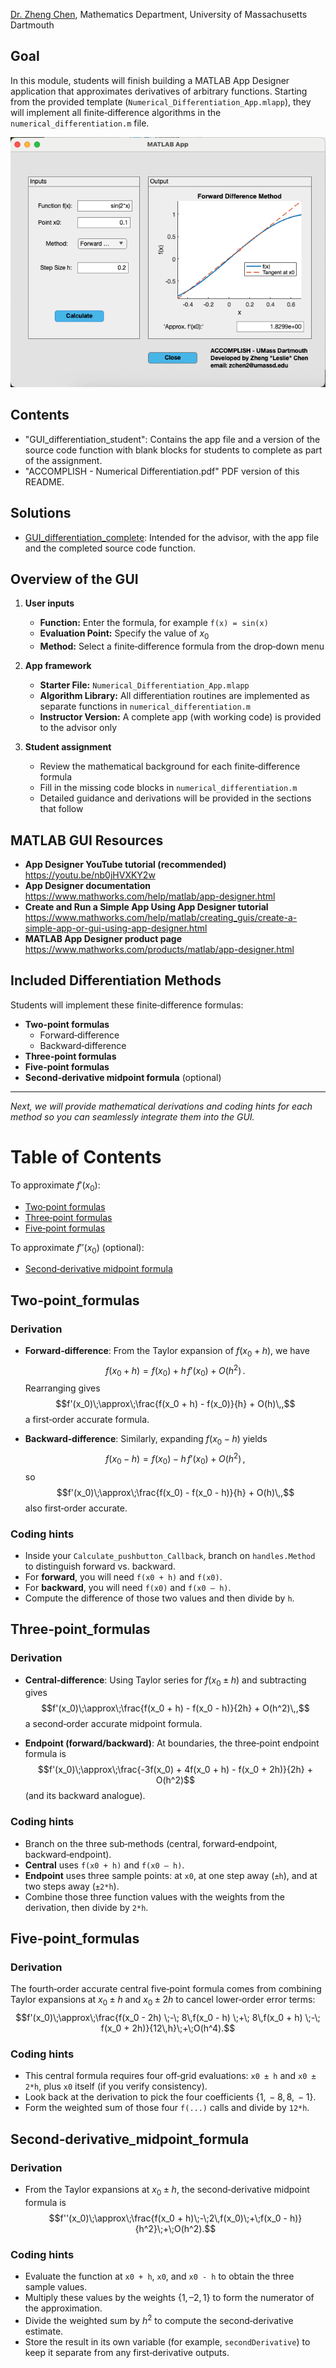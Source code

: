 [Dr. Zheng Chen](https://lesliechenz.github.io/webpage/), Mathematics Department, University of Massachusetts Dartmouth

## Goal  

In this module, students will finish building a MATLAB App Designer application that approximates derivatives of arbitrary functions. Starting from the provided template (`Numerical_Differentiation_App.mlapp`), they will implement all finite‑difference algorithms in the `numerical_differentiation.m` file.  
<p align="center">
  <img src="Screenshot_GUI_differentiation.png" alt="App Screenshot" />
</p>

## Contents
- "GUI_differentiation_student": Contains the app file and a version of the source code function with blank blocks for students to complete as part of the assignment.
- "ACCOMPLISH - Numerical Differentiation.pdf" PDF version of this README.

## Solutions
- [GUI_differentiation_complete](https://github.com/vijayvarma392/ACCOMPLISH_Computing_Modules_Solutions/tree/main/Differentiation_GUI/GUI_differentiation_complete): Intended for the advisor, with the app file and the completed source code function.


## Overview of the GUI  
1. **User inputs**  
   - **Function:** Enter the formula, for example `f(x) = sin(x)`  
   - **Evaluation Point:** Specify the value of $x_0$  
   - **Method:** Select a finite‑difference formula from the drop‑down menu 

2. **App framework**  
   - **Starter File:** `Numerical_Differentiation_App.mlapp`   
   - **Algorithm Library:** All differentiation routines are implemented as separate functions in `numerical_differentiation.m` 
   - **Instructor Version:** A complete app (with working code) is provided to the advisor only  

3. **Student assignment**  
   - Review the mathematical background for each finite‑difference formula  
   - Fill in the missing code blocks in `numerical_differentiation.m`  
   - Detailed guidance and derivations will be provided in the sections that follow

## MATLAB GUI Resources  
- **App Designer YouTube tutorial (recommended)**  
  https://youtu.be/nb0jHVXKY2w  
- **App Designer documentation**  
  https://www.mathworks.com/help/matlab/app-designer.html
- **Create and Run a Simple App Using App Designer tutorial**  
  https://www.mathworks.com/help/matlab/creating_guis/create-a-simple-app-or-gui-using-app-designer.html
- **MATLAB App Designer product page**  
  https://www.mathworks.com/products/matlab/app-designer.html

## Included Differentiation Methods  
Students will implement these finite‑difference formulas:  
- **Two‑point formulas**
  - Forward‑difference
  - Backward‑difference  
- **Three‑point formulas**  
- **Five‑point formulas**  
- **Second‑derivative midpoint formula**  (optional)

---

*Next, we will provide mathematical derivations and coding hints for each method so you can seamlessly integrate them into the GUI.*  

# Table of Contents

To approximate $f'(x_0)$:
- [Two‑point formulas](#Two‑point_formulas)
- [Three‑point formulas](#Three‑point_formulas)
- [Five‑point formulas](#Five‑point_formulas)

To approximate $f''(x_0)$ (optional):
- [Second‑derivative midpoint formula](#Second‑derivative_midpoint_formula)



## Two‑point_formulas

### Derivation
- **Forward‑difference**: From the Taylor expansion of $f(x_0 + h)$, we have  
$$f(x_0 + h) = f(x_0) + h\,f'(x_0) + O(h^2)\,.$$
  Rearranging gives  
$$f'(x_0)\;\approx\;\frac{f(x_0 + h) - f(x_0)}{h} + O(h)\,,$$
  a first‑order accurate formula.

- **Backward‑difference**: Similarly, expanding $f(x_0 - h)$ yields  
$$f(x_0 - h) = f(x_0) - h\,f'(x_0) + O(h^2)\,,$$
  so  
$$f'(x_0)\;\approx\;\frac{f(x_0) - f(x_0 - h)}{h} + O(h)\,,$$
  also first‑order accurate.

### Coding hints
- Inside your `Calculate_pushbutton_Callback`, branch on `handles.Method` to distinguish forward vs. backward.
- For **forward**, you will need `f(x0 + h)` and `f(x0)`.  
- For **backward**, you will need `f(x0)` and `f(x0 – h)`.  
- Compute the difference of those two values and then divide by `h`.  


## Three‑point_formulas

### Derivation
- **Central‑difference**: Using Taylor series for $f(x_0 \pm h)$ and subtracting gives  $$f'(x_0)\;\approx\;\frac{f(x_0 + h) - f(x_0 - h)}{2h} + O(h^2)\,,$$a second‑order accurate midpoint formula.

- **Endpoint (forward/backward)**: At boundaries, the three‑point endpoint formula is  
$$f'(x_0)\;\approx\;\frac{-3f(x_0) + 4f(x_0 + h) - f(x_0 + 2h)}{2h} + O(h^2)$$
  (and its backward analogue).

### Coding hints
- Branch on the three sub‑methods (central, forward‑endpoint, backward‑endpoint).
- **Central** uses `f(x0 + h)` and `f(x0 – h)`.  
- **Endpoint** uses three sample points: at `x0`, at one step away (`±h`), and at two steps away (`±2*h`).  
- Combine those three function values with the weights from the derivation, then divide by `2*h`.  

## Five‑point_formulas

### Derivation
The fourth‑order accurate central five‑point formula comes from combining Taylor expansions at $x_0 \pm h$ and $x_0 \pm 2h$ to cancel lower‑order error terms:
 $$f'(x_0)\;\approx\;\frac{f(x_0 - 2h) \;-\; 8\,f(x_0 - h) \;+\; 8\,f(x_0 + h) \;-\; f(x_0 + 2h)}{12\,h}\;+\;O(h^4).$$

### Coding hints
- This central formula requires four off‑grid evaluations: `x0 ± h` and `x0 ± 2*h`, plus `x0` itself (if you verify consistency).
- Look back at the derivation to pick the four coefficients $\{1,\,-8,\,8,\,-1\}$.
- Form the weighted sum of those four `f(...)` calls and divide by `12*h`.  


## Second‑derivative_midpoint_formula

### Derivation
- From the Taylor expansions at $x_0 \pm h$, the second‐derivative midpoint formula is  
$$f''(x_0)\;\approx\;\frac{f(x_0 + h)\;-\;2\,f(x_0)\;+\;f(x_0 - h)}{h^2}\;+\;O(h^2).$$

### Coding hints
- Evaluate the function at `x0 + h`, `x0`, and `x0 - h` to obtain the three sample values. 
- Multiply these values by the weights $\{1, –2, 1\}$ to form the numerator of the approximation. 
- Divide the weighted sum by $h^2$ to compute the second‐derivative estimate. 
- Store the result in its own variable (for example, `secondDerivative`) to keep it separate from any first‐derivative outputs. 

